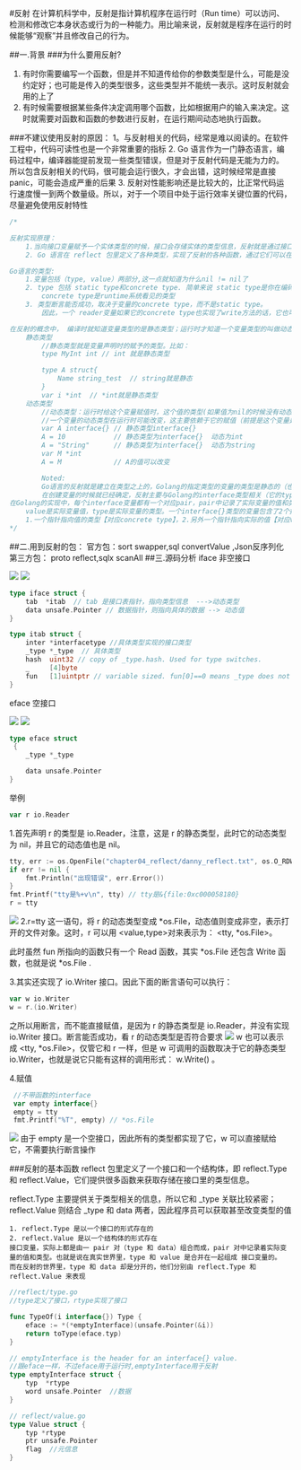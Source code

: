 #反射
	在计算机科学中，反射是指计算机程序在运行时（Run time）可以访问、检测和修改它本身状态或行为的一种能力。用比喻来说，反射就是程序在运行的时候能够“观察”并且修改自己的行为。

##一.背景
###为什么要用反射?
1. 有时你需要编写一个函数，但是并不知道传给你的参数类型是什么，可能是没约定好；也可能是传入的类型很多，这些类型并不能统一表示。这时反射就会用的上了
2. 有时候需要根据某些条件决定调用哪个函数，比如根据用户的输入来决定。这时就需要对函数和函数的参数进行反射，在运行期间动态地执行函数。

###不建议使用反射的原因：
1。与反射相关的代码，经常是难以阅读的。在软件工程中，代码可读性也是一个非常重要的指标
2. Go 语言作为一门静态语言，编码过程中，编译器能提前发现一些类型错误，但是对于反射代码是无能为力的。
所以包含反射相关的代码，很可能会运行很久，才会出错，这时候经常是直接 panic，可能会造成严重的后果
3. 反射对性能影响还是比较大的，比正常代码运行速度慢一到两个数量级。所以，对于一个项目中处于运行效率关键位置的代码，尽量避免使用反射特性

```go
/*

反射实现原理：
	1.当向接口变量赋予一个实体类型的时候，接口会存储实体的类型信息，反射就是通过接口的类型信息实现的，反射建立在类型的基础上。
	2. Go 语言在 reflect 包里定义了各种类型，实现了反射的各种函数，通过它们可以在运行时检测类型的信息、改变类型的值

Go语言的类型:
	1.变量包括（type, value）两部分,这一点就知道为什么nil != nil了
	2. type 包括 static type和concrete type. 简单来说 static type是你在编码是看见的类型(如int、string_test)，
		concrete type是runtime系统看见的类型
	3. 类型断言能否成功，取决于变量的concrete type，而不是static type。
		因此，一个 reader变量如果它的concrete type也实现了write方法的话，它也可以被类型断言为writer

在反射的概念中， 编译时就知道变量类型的是静态类型；运行时才知道一个变量类型的叫做动态类型。
	静态类型
		//静态类型就是变量声明时的赋予的类型。比如：
		type MyInt int // int 就是静态类型

		type A struct{
			Name string_test  // string就是静态
		}
		var i *int  // *int就是静态类型
	动态类型
		//动态类型：运行时给这个变量赋值时，这个值的类型(如果值为nil的时候没有动态类型)。
		//一个变量的动态类型在运行时可能改变，这主要依赖于它的赋值（前提是这个变量是接口类型）
		var A interface{} // 静态类型interface{}
		A = 10            // 静态类型为interface{}  动态为int
		A = "String"      // 静态类型为interface{}  动态为string
		var M *int
		A = M             // A的值可以改变

		Noted:
		Go语言的反射就是建立在类型之上的，Golang的指定类型的变量的类型是静态的（也就是指定int、string这些的变量，它的type是static type），
		在创建变量的时候就已经确定，反射主要与Golang的interface类型相关（它的type是concrete type），只有interface类型才有反射一说
在Golang的实现中，每个interface变量都有一个对应pair，pair中记录了实际变量的值和类型:(value, type)
	value是实际变量值，type是实际变量的类型。一个interface{}类型的变量包含了2个指针，
	1.一个指针指向值的类型【对应concrete type】，2.另外一个指针指向实际的值【对应value】。
*/
```

##二.用到反射的包：
   官方包：sort swapper,sql convertValue ,Json反序列化
   第三方包： proto reflect,sqlx scanAll
##三.源码分析
iface 非空接口

![](.reflect_images/iface_struct.png)
![](img/iface.png)
```go
type iface struct {
	tab  *itab  // tab 是接口表指针，指向类型信息  --->动态类型
	data unsafe.Pointer // 数据指针，则指向具体的数据 --> 动态值
}

type itab struct {
    inter *interfacetype //具体类型实现的接口类型
    _type *_type  // 具体类型
    hash  uint32 // copy of _type.hash. Used for type switches.
    _     [4]byte
    fun   [1]uintptr // variable sized. fun[0]==0 means _type does not implement inter.
}

```
eface 空接口

![](.reflect_images/eface_struct.png)
![](img/eface.png)
```go
type eface struct
 {
    _type *_type

    data unsafe.Pointer
}
```

举例
```go
var r io.Reader
```
1.首先声明 r 的类型是 io.Reader，注意，这是 r 的静态类型，此时它的动态类型为 nil，并且它的动态值也是 nil。
```go
tty, err := os.OpenFile("chapter04_reflect/danny_reflect.txt", os.O_RDWR, 0)
if err != nil {
    fmt.Println("出现错误", err.Error())
}
fmt.Printf("tty是%+v\n", tty) // tty是&{file:0xc000058180}
r = tty
```
![](.reflect_images/r_equal_to_tty.png)
2.r=tty 这一语句，将 r 的动态类型变成 *os.File，动态值则变成非空，表示打开的文件对象。这时，r 可以用 <value,type>对来表示为： <tty, *os.File>。

此时虽然 fun 所指向的函数只有一个 Read 函数，其实 *os.File 还包含 Write 函数，也就是说 *os.File .

3.其实还实现了 io.Writer 接口。因此下面的断言语句可以执行：
```go
var w io.Writer
w = r.(io.Writer)
```
之所以用断言，而不能直接赋值，是因为 r 的静态类型是 io.Reader，并没有实现 io.Writer 接口。断言能否成功，看 r 的动态类型是否符合要求
![](.reflect_images/w_assert.png)
w 也可以表示成 <tty, *os.File>，仅管它和 r 一样，但是 w 可调用的函数取决于它的静态类型 io.Writer，也就是说它只能有这样的调用形式： w.Write() 。

4.赋值
```go
 //不带函数的interface
 var empty interface{}
 empty = tty
 fmt.Printf("%T", empty) // *os.File
```
![](.reflect_images/empty_equal_to_tty.png)
由于 empty 是一个空接口，因此所有的类型都实现了它，w 可以直接赋给它，不需要执行断言操作




###反射的基本函数
reflect 包里定义了一个接口和一个结构体，即 reflect.Type 和 reflect.Value，它们提供很多函数来获取存储在接口里的类型信息。

reflect.Type 主要提供关于类型相关的信息，所以它和 _type 关联比较紧密； 
reflect.Value 则结合 _type 和 data 两者，因此程序员可以获取甚至改变类型的值

	1. reflect.Type 是以一个接口的形式存在的
	2. reflect.Value 是以一个结构体的形式存在
	接口变量，实际上都是由一 pair 对（type 和 data）组合而成，pair 对中记录着实际变量的值和类型。也就是说在真实世界里，type 和 value 是合并在一起组成 接口变量的。
    而在反射的世界里，type 和 data 却是分开的，他们分别由 reflect.Type 和 reflect.Value 来表现

```go
//reflect/type.go
//type定义了接口，rtype实现了接口

func TypeOf(i interface{}) Type {
	eface := *(*emptyInterface)(unsafe.Pointer(&i))
	return toType(eface.typ)
}

// emptyInterface is the header for an interface{} value.
//跟eface一样，不过eface用于运行时,emptyInterface用于反射
type emptyInterface struct {
	typ  *rtype
	word unsafe.Pointer  //数据
}
```

```go
// reflect/value.go
type Value struct {
	typ *rtype
	ptr unsafe.Pointer
	flag  //元信息
}
```


